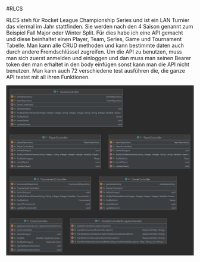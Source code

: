 #RLCS

RLCS steh für Rocket League Championship Series und ist ein LAN Turnier das viermal im Jahr stattfinden. Sie werden nach den 4 Saison genannt zum Beispiel Fall Major oder Winter Split. Für dies habe ich eine API gemacht und diese beinhaltet einen Player, Team, Series, Game und Tournament Tabelle. Man kann alle CRUD methoden und kann bestimmte daten auch durch andere Fremdschlüssel zugreifen. Um die API zu benutzen, muss man sich zuerst anmelden und einloggen und dan muss man seinen Bearer token den man erhaltet in den body einfügen sonst kann man die API nicht benutzen. Man kann auch 72 verschiedene test ausführen die, die ganze API testet mit all ihren Funktionen.

![Klassendiagramm](doc/controllers.png)